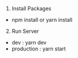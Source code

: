 1. Install Packages 
- npm install or yarn install

2. Run Server
- dev : yarn dev
- production : yarn start
